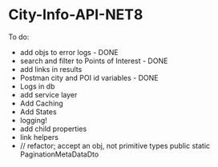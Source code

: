 # City-Info-API-NET8

To do:

- add objs to error logs - DONE
- search and filter to Points of Interest - DONE
- add links in results
- Postman city and POI id variables - DONE
- Logs in db
- add service layer
- Add Caching
- Add States
- logging!
- add child properties
- link helpers
- // refactor; accept an obj, not primitive types public static PaginationMetaDataDto
